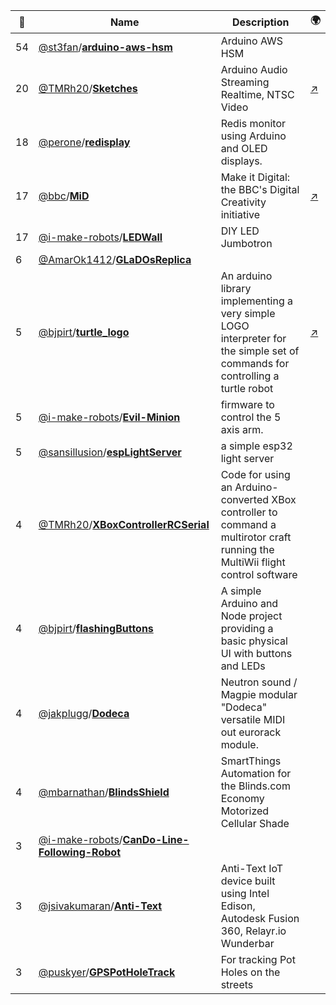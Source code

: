|:star2: | Name | Description | 🌍|
|---|---|---|---|
|54|[@st3fan](https://github.com/st3fan)/[**arduino-aws-hsm**](https://github.com/st3fan/arduino-aws-hsm)|Arduino AWS HSM||
|20|[@TMRh20](https://github.com/TMRh20)/[**Sketches**](https://github.com/TMRh20/Sketches)|Arduino Audio Streaming Realtime, NTSC Video|[:arrow_upper_right:](http://tmrh20.blogspot.com)|
|18|[@perone](https://github.com/perone)/[**redisplay**](https://github.com/perone/redisplay)|Redis monitor using Arduino and OLED displays.||
|17|[@bbc](https://github.com/bbc)/[**MiD**](https://github.com/bbc/MiD)|Make it Digital: the BBC's Digital Creativity initiative|[:arrow_upper_right:](http://www.bbc.co.uk/makeitdigital)|
|17|[@i-make-robots](https://github.com/i-make-robots)/[**LEDWall**](https://github.com/i-make-robots/LEDWall)|DIY LED Jumbotron||
|6|[@AmarOk1412](https://github.com/AmarOk1412)/[**GLaDOsReplica**](https://github.com/AmarOk1412/GLaDOsReplica)|||
|5|[@bjpirt](https://github.com/bjpirt)/[**turtle_logo**](https://github.com/bjpirt/turtle_logo)|An arduino library implementing a very simple LOGO interpreter for the simple set of commands for controlling a turtle robot|[:arrow_upper_right:](http://arduinobot.org)|
|5|[@i-make-robots](https://github.com/i-make-robots)/[**Evil-Minion**](https://github.com/i-make-robots/Evil-Minion)|firmware to control the 5 axis arm.||
|5|[@sansillusion](https://github.com/sansillusion)/[**espLightServer**](https://github.com/sansillusion/espLightServer)|a simple esp32 light server||
|4|[@TMRh20](https://github.com/TMRh20)/[**XBoxControllerRCSerial**](https://github.com/TMRh20/XBoxControllerRCSerial)|Code for using an Arduino-converted XBox controller to command a multirotor craft running the MultiWii flight control software||
|4|[@bjpirt](https://github.com/bjpirt)/[**flashingButtons**](https://github.com/bjpirt/flashingButtons)|A simple Arduino and Node project providing a basic physical UI with buttons and LEDs||
|4|[@jakplugg](https://github.com/jakplugg)/[**Dodeca**](https://github.com/jakplugg/Dodeca)|Neutron sound / Magpie modular "Dodeca" versatile MIDI out eurorack module.||
|4|[@mbarnathan](https://github.com/mbarnathan)/[**BlindsShield**](https://github.com/mbarnathan/BlindsShield)|SmartThings Automation for the Blinds.com Economy Motorized Cellular Shade||
|3|[@i-make-robots](https://github.com/i-make-robots)/[**CanDo-Line-Following-Robot**](https://github.com/i-make-robots/CanDo-Line-Following-Robot)|||
|3|[@jsivakumaran](https://github.com/jsivakumaran)/[**Anti-Text**](https://github.com/jsivakumaran/Anti-Text)|Anti-Text IoT device built using Intel Edison, Autodesk Fusion 360, Relayr.io Wunderbar||
|3|[@puskyer](https://github.com/puskyer)/[**GPSPotHoleTrack**](https://github.com/puskyer/GPSPotHoleTrack)|For tracking Pot Holes on the streets||

